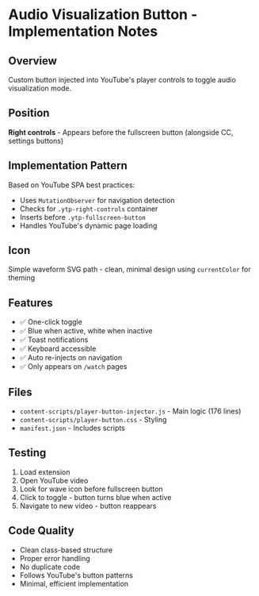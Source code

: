 # Audio Visualization Button - Implementation Notes

## Overview
Custom button injected into YouTube's player controls to toggle audio visualization mode.

## Position
**Right controls** - Appears before the fullscreen button (alongside CC, settings buttons)

## Implementation Pattern
Based on YouTube SPA best practices:
- Uses `MutationObserver` for navigation detection
- Checks for `.ytp-right-controls` container
- Inserts before `.ytp-fullscreen-button`
- Handles YouTube's dynamic page loading

## Icon
Simple waveform SVG path - clean, minimal design using `currentColor` for theming

## Features
- ✅ One-click toggle
- ✅ Blue when active, white when inactive
- ✅ Toast notifications
- ✅ Keyboard accessible
- ✅ Auto re-injects on navigation
- ✅ Only appears on `/watch` pages

## Files
- `content-scripts/player-button-injector.js` - Main logic (176 lines)
- `content-scripts/player-button.css` - Styling
- `manifest.json` - Includes scripts

## Testing
1. Load extension
2. Open YouTube video
3. Look for wave icon before fullscreen button
4. Click to toggle - button turns blue when active
5. Navigate to new video - button reappears

## Code Quality
- Clean class-based structure
- Proper error handling
- No duplicate code
- Follows YouTube's button patterns
- Minimal, efficient implementation
